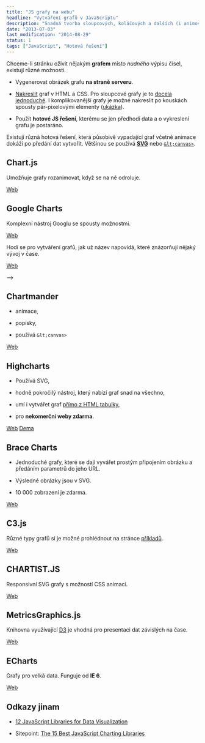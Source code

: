 ```yaml
---
title: "JS grafy na webu"
headline: "Vytváření grafů v JavaScriptu"
description: "Snadná tvorba sloupcových, koláčových a dalších (i animovaných) grafů v JavaScriptu."
date: "2013-07-03"
last_modification: "2014-08-29"
status: 1
tags: ["JavaScript", "Hotová řešení"]
---
```


Chceme-li stránku oživit nějakým **grafem** místo *nudného* výpisu čísel, existují různé možnosti.

  - Vygenerovat obrázek grafu **na straně serveru**.

  - [Nakreslit](/css-kresleni) graf v HTML a CSS. Pro sloupcové grafy je to [docela jednoduché](/progress). I komplikovanější grafy je možné nakreslit po kouskách spousty pár-pixelovými elementy ([ukázka](http://kod.djpw.cz/ivc)).

  - Použít **hotové JS řešení**, kterému se jen předhodí data a o vykreslení grafu je postaráno.

Existují různá hotová řešení, která působivě vypadající graf včetně animace dokáží po předání dat vytvořit. Většinou se používá [**SVG**](/svg) nebo [`&lt;canvas>`](/canvas).

## Chart.js

Umožňuje grafy rozanimovat, když se na ně odroluje.

[Web](http://www.chartjs.org/)

## Google Charts

Komplexní nástroj Googlu se spousty možnostmi.

[Web](https://developers.google.com/chart/)

Hodí se pro vytváření grafů, jak už název napovídá, které znázorňují nějaký vývoj v čase.

[Web](http://timechart.toolset.io/)

-->

## Chartmander

  - animace,

  - popisky,

  - používá `&lt;canvas>`

[Web](http://11th.github.io/Chartmander/)

## Highcharts

  - Používá SVG,

  - hodně pokročilý nástroj, který nabízí graf snad na všechno,

  - umí i vytvářet graf [přímo z HTML tabulky](http://www.highcharts.com/demo/column-parsed),

  - pro **nekomerční weby zdarma**.

[Web](http://www.highcharts.com/) [Dema](http://www.highcharts.com/demo/)

## Brace Charts

  - Jednoduché grafy, které se dají vyvářet prostým připojením obrázku a předáním parametrů do jeho URL.

  - Výsledné obrázky jsou v SVG.

  - 10 000 zobrazení je zdarma.

[Web](https://github.com/asm-products/chartspree)

## C3.js

Různé typy grafů si je možné prohlédnout na stránce [příkladů](http://c3js.org/examples.html).

[Web](http://c3js.org/)

## CHARTIST.JS

Responsivní SVG grafy s možností CSS animací.

[Web](http://gionkunz.github.io/chartist-js/index.html)

## MetricsGraphics.js

Knihovna využívající [D3](http://d3js.org/) je vhodná pro presentaci dat závislých na čase.

[Web](http://metricsgraphicsjs.org/)

## ECharts

Grafy pro velká data. Funguje od **IE 6**.

[Web](http://echarts.baidu.com/index-en.html)

## Odkazy jinam

  - [12 JavaScript Libraries for Data Visualization](http://www.sitepoint.com/twelve-javascript-libraries-data-visualization/)

  - Sitepoint: [The 15 Best JavaScript Charting Libraries](http://www.sitepoint.com/15-best-javascript-charting-libraries/)